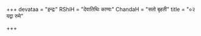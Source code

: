 +++
devataa = "इन्द्रः"
RShiH = "देवातिथिः काण्वः"
ChandaH = "सतो बृहती"
title = "०२ यद्वा रुमे"

+++
